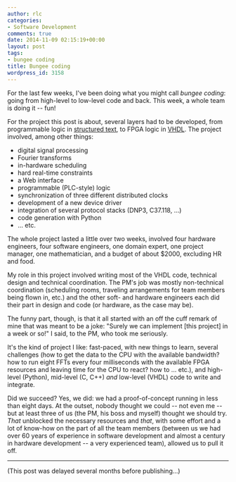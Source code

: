 ```yaml
---
author: rlc
categories:
- Software Development
comments: true
date: 2014-11-09 02:15:19+00:00
layout: post
tags:
- bungee coding
title: Bungee coding
wordpress_id: 3158
---
```


For the last few weeks, I've been doing what you might call _bungee coding_: going from high-level to low-level code and back. This week, a whole team is doing it -- fun!

<!--more-->

For the project this post is about, several layers had to be developed, from programmable logic in [structured text](http://en.wikipedia.org/wiki/Structured_text), to FPGA logic in [VHDL](http://en.wikipedia.org/wiki/VHDL). The project involved, among other things:

- digital signal processing
- Fourier transforms
- in-hardware scheduling
- hard real-time constraints
- a Web interface
- programmable (PLC-style) logic
- synchronization of three different distributed clocks
- development of a new device driver
- integration of several protocol stacks (DNP3, C37.118, ...)
- code generation with Python
- ... etc.

The whole project lasted a little over two weeks, involved four hardware engineers, four software engineers, one domain expert, one project manager, one mathematician, and a budget of about $2000, excluding HR and food.

My role in this project involved writing most of the VHDL code, technical design and technical coordination. The PM's job was mostly non-technical coordination (scheduling rooms, traveling arrangements for team members being flown in, etc.) and the other soft- and hardware engineers each did their part in design and code (or hardware, as the case may be).

The funny part, though, is that it all started with an off the cuff remark of mine that was meant to be a joke: "Surely we can implement [this project] in a week or so!" I said, to the PM, who took me seriously.

It's the kind of project I like: fast-paced, with new things to learn, several challenges (how to get the data to the CPU with the available bandwidth? how to run eight FFTs every four milliseconds with the available FPGA resources and leaving time for the CPU to react? how to ... etc.), and high-level (Python), mid-level (C, C++) _and_ low-level (VHDL) code to write and integrate.

Did we succeed? Yes, we did: we had a proof-of-concept running in less than eight days. At the outset, nobody thought we could -- not even me -- but at least three of us (the PM, his boss and myself) thought we should try. _That_ unblocked the necessary resources and _that_, with some effort and a lot of know-how on the part of all the team members (between us we had over 60 years of experience in software development and almost a century in hardware development -- a very experienced team), allowed us to pull it off.

---

(This post was delayed several months before publishing...)
